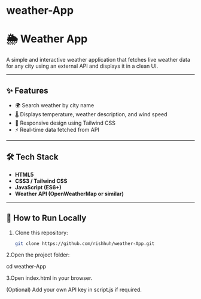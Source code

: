 # weather-App
# 🌦️ Weather App

A simple and interactive weather application that fetches live weather data for any city using an external API and displays it in a clean UI.

---

## ✨ Features
- 🌍 Search weather by city name  
- 🌡️ Displays temperature, weather description, and wind speed  
- 📱 Responsive design using Tailwind CSS  
- ⚡ Real-time data fetched from API  

---

## 🛠️ Tech Stack
- **HTML5**  
- **CSS3 / Tailwind CSS**  
- **JavaScript (ES6+)**  
- **Weather API (OpenWeatherMap or similar)**  

---

## 🚀 How to Run Locally
1. Clone this repository:
   ```bash
   git clone https://github.com/rishhuh/weather-App.git
2.Open the project folder:

cd weather-App


3.Open index.html in your browser.

(Optional) Add your own API key in script.js if required.
